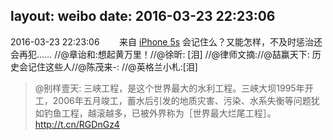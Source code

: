 layout: weibo
date: 2016-03-23 22:23:06
---
2016-03-23 22:23:06  &nbsp;&nbsp;&nbsp;&nbsp;&nbsp;&nbsp; 来自 <a href="sinaweibo://customweibosource" rel="nofollow">iPhone 5s</a>
会记住么？又能怎样，不及时惩治还会再犯…… //@章诒和:想起黄万里！//@徐昕: [泪] //@律师文摘://@喆赢天下: 历史会记住这些人//@陈茂来-: //@英格兰小札:[泪]
>  @别样壹天: 三峡工程，是这个世界最大的水利工程。三峡大坝1995年开工，2006年五月竣工，蓄水后引发的地质灾害、污染、水系失衡等问题犹如钓鱼工程，越滚越多，已被外界称为［世界最大烂尾工程］。 http://t.cn/RGDnGz4 ​​​
